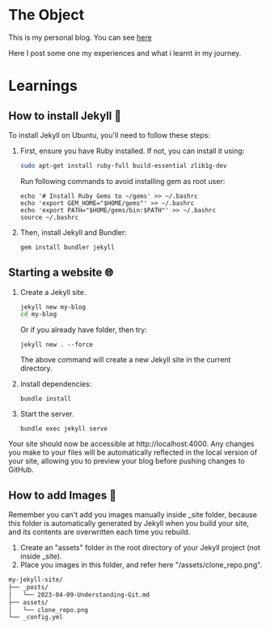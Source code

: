 # The Object

This is my personal blog. You can see [here](https://ds-meena.github.io/)

Here I post some one my experiences and what i learnt in my journey.


# Learnings

## How to install Jekyll 🎃

To install Jekyll on Ubuntu, you'll need to follow these steps:

1. First, ensure you have Ruby  installed. If not, you can install it using:

    ```bash
    sudo apt-get install ruby-full build-essential zlib1g-dev
    ```

    Run following commands to avoid installing gem as root user:
    ```
    echo '# Install Ruby Gems to ~/gems' >> ~/.bashrc
    echo 'export GEM_HOME="$HOME/gems"' >> ~/.bashrc
    echo 'export PATH="$HOME/gems/bin:$PATH"' >> ~/.bashrc
    source ~/.bashrc
    ```

2. Then, install Jekyll and Bundler:

    ```bash
    gem install bundler jekyll
    ```

## Starting a website 🌐

1. Create a Jekyll site.
    ```bash
    jekyll new my-blog
    cd my-blog
    ```

    Or if you already have folder, then try:
    ```
    jekyll new . --force

    ```
    The above command will create a new Jekyll site in the current directory.

2. Install dependencies:
    ```
    bundle install
    ```

3. Start the server.
    ```
    bundle exec jekyll serve
    ```

Your site should now be accessible at http://localhost:4000. Any changes you make to your files will be automatically reflected in the local version of your site, allowing you to preview your blog before pushing changes to GitHub.

## How to add Images 📸

Remember you can't add you images manually inside _site folder, because this folder is automatically generated by Jekyll when you build your site, and its contents are overwritten each time you rebuild.

1. Create an "assets" folder in the root directory of your Jekyll project (not inside _site).
2. Place you images in this folder, and refer here "/assets/clone_repo.png".

```bash
my-jekyll-site/
├── _posts/
│   └── 2023-04-09-Understanding-Git.md
├── assets/
│   └── clone_repo.png
└── _config.yml
```